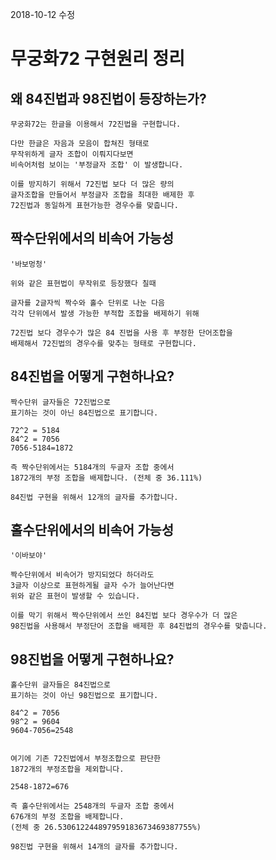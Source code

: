 2018-10-12 수정
# 무궁화72 구현원리 정리

## 왜 84진법과 98진법이 등장하는가?
```
무궁화72는 한글을 이용해서 72진법을 구현합니다.

다만 한글은 자음과 모음이 합쳐진 형태로
무작위하게 글자 조합이 이뤄지다보면
비속어처럼 보이는 '부정글자 조합' 이 발생합니다.

이를 방지하기 위해서 72진법 보다 더 많은 량의
글자조합을 만들어서 부정글자 조합을 최대한 배제한 후
72진법과 동일하게 표현가능한 경우수를 맞춥니다.
```

## 짝수단위에서의 비속어 가능성
```
'바보멍청'

위와 같은 표현법이 무작위로 등장했다 칠때

글자를 2글자씩 짝수와 홀수 단위로 나눈 다음
각각 단위에서 발생 가능한 부적합 조합을 배제하기 위해

72진법 보다 경우수가 많은 84 진법을 사용 후 부정한 단어조합을
배제해서 72진법의 경우수를 맞추는 형태로 구현합니다.
```

## 84진법을 어떻게 구현하나요?
```
짝수단위 글자들은 72진법으로
표기하는 것이 아닌 84진법으로 표기합니다.

72^2 = 5184
84^2 = 7056
7056-5184=1872

즉 짝수단위에서는 5184개의 두글자 조합 중에서
1872개의 부정 조합을 배제합니다. (전체 중 36.111%)

84진법 구현을 위해서 12개의 글자를 추가합니다.
```

## 홀수단위에서의 비속어 가능성
```
'이바보야'

짝수단위에서 비속어가 방지되었다 하더라도
3글자 이상으로 표현하게될 글자 수가 늘어난다면
위와 같은 표현이 발생할 수 있습니다.

이를 막기 위해서 짝수단위에서 쓰인 84진법 보다 경우수가 더 많은
98진법을 사용해서 부정단어 조합을 배제한 후 84진법의 경우수를 맞춥니다.
```

## 98진법을 어떻게 구현하나요?
```
홀수단위 글자들은 84진법으로
표기하는 것이 아닌 98진법으로 표기합니다.

84^2 = 7056
98^2 = 9604
9604-7056=2548


여기에 기존 72진법에서 부정조합으로 판단한
1872개의 부정조합을 제외합니다.

2548-1872=676

즉 홀수단위에서는 2548개의 두글자 조합 중에서
676개의 부정 조합을 배제합니다.
(전체 중 26.530612244897959183673469387755%)

98진법 구현을 위해서 14개의 글자를 추가합니다.
```